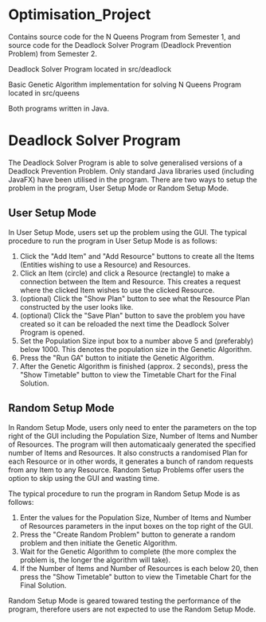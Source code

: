 # Optimisation_Project
Contains source code for the N Queens Program from Semester 1, and source code for the Deadlock Solver Program (Deadlock Prevention Problem) from Semester 2.

Deadlock Solver Program located in src/deadlock

Basic Genetic Algorithm implementation for solving N Queens Program located in src/queens

Both programs written in Java.

# Deadlock Solver Program

The Deadlock Solver Program is able to solve generalised versions of a Deadlock Prevention Problem. Only standard Java libraries used (including JavaFX) have been utilised in the program. There are two ways to setup the problem in the program, User Setup Mode or Random Setup Mode.

## User Setup Mode

In User Setup Mode, users set up the problem using the GUI. The typical procedure to run the program in User Setup Mode is as follows:

1. Click the "Add Item" and "Add Resource" buttons to create all the Items (Entities wishing to use a Resource) and Resources.
2. Click an Item (circle) and click a Resource (rectangle) to make a connection between the Item and Resource. This creates a request where the clicked Item wishes to use the clicked Resource.
3. (optional) Click the "Show Plan" button to see what the Resource Plan constructed by the user looks like.
4. (optional) Click the "Save Plan" button to save the problem you have created so it can be reloaded the next time the Deadlock Solver Program is opened.
5. Set the Population Size input box to a number above 5 and (preferably) below 1000. This denotes the population size in the Genetic Algorithm.
6. Press the "Run GA" button to initiate the Genetic Algorithm.
7. After the Genetic Algorithm is finished (approx. 2 seconds), press the "Show Timetable" button to view the Timetable Chart for the Final Solution.

## Random Setup Mode

In Random Setup Mode, users only need to enter the parameters on the top right of the GUI including the Population Size, Number of Items and Number of Resources. The program will then automaticaaly generated the specified number of Items and Resources. It also constructs a randomised Plan for each Resource or in other words, it generates a bunch of random requests from any Item to any Resource. Random Setup Problems offer users the option to skip using the GUI and wasting time.

The typical procedure to run the program in Random Setup Mode is as follows:

1. Enter the values for the Population Size, Number of Items and Number of Resources parameters in the input boxes on the top right of the GUI.
2. Press the "Create Random Problem" button to generate a random problem and then initiate the Genetic Algorithm.
3. Wait for the Genetic Algorithm to complete (the more complex the problem is, the longer the algorithm will take).
4. If the Number of Items and Number of Resources is each below 20, then press the "Show Timetable" button to view the Timetable Chart for the Final Solution.

Random Setup Mode is geared towared testing the performance of the program, therefore users are not expected to use the Random Setup Mode.






